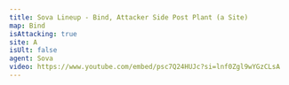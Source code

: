 ```yaml
---
title: Sova Lineup - Bind, Attacker Side Post Plant (a Site)
map: Bind
isAttacking: true
site: A
isUlt: false
agent: Sova
video: https://www.youtube.com/embed/psc7Q24HUJc?si=lnf0Zgl9wYGzCLsA
---
```

